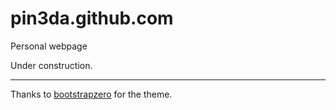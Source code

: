pin3da.github.com
=================

Personal webpage

Under construction.

____

Thanks to [bootstrapzero](http://www.bootstrapzero.com/bootstrap-template/minimal-dark) for the theme.


